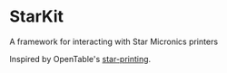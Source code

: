 # StarKit
A framework for interacting with Star Micronics printers

Inspired by OpenTable's [star-printing](https://github.com/opentable/star-printing).
